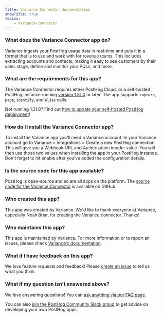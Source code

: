 ```yaml
---
title: Variance Connector documentation
showTitle: true
topics:
    - variance-connector
---
```


### What does the Variance Connector app do?
Variance ingests your PostHog usage data in real-time and puts it in a format that is to use and work with for revenue teams. This includes extracting accounts and contacts, making it easy to see customers by their sales stage, define and monitor your PQLs, and more.

### What are the requirements for this app?
The Variance Connector requires either PostHog Cloud, or a self-hosted PostHog instance running [version 1.31.0](https://posthog.com/blog/the-posthog-array-1-31-0) or later. The app supports `capture`, `page`, `identify`, and `alias` calls. 

Not running 1.31.0? Find out [how to update your self-hosted PostHog deployment](https://posthog.com/docs/self-host/configure/upgrading-posthog)!

### How do I install the Variance Connector app?
To install the Variance app you'll need a Variance account. In your Variance account go to Variance > Integrations > Create a new PostHog connection. This will give you a Webhook URL and Authorization header value. You will then use those two values when installing the app in your PostHog instance. Don't forget to hit enable after you've added the configuration details.

### Is the source code for this app available?

PostHog is open-source and so are all apps on the platform. The [source code for the Variance Connector](https://github.com/PostHog/posthog-variance-plugin) is available on GitHub. 

### Who created this app?

This app was created by Variance. We'd like to thank everyone at Variance, especially Noah Briar, for creating the Variance connector. Thanks!

### Who maintains this app?

This app is maintained by Variance. For more information or to report an issues, please check [Variance's documentation](https://www.variance.com/docs/posthog).

### What if I have feedback on this app?

We love feature requests and feedback! Please [create an issue](https://github.com/PostHog/posthog/issues/new?assignees=&labels=enhancement%2C+feature&template=feature_request.md) to tell us what you think. 

### What if my question isn't answered above?

We love answering questions! You can [ask anything via our FAQ page](/questions). 

You can also [join the PostHog Community Slack group](/slack) to get advice on developing your own PostHog apps.